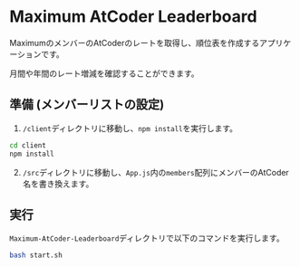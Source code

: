 # Maximum AtCoder Leaderboard

MaximumのメンバーのAtCoderのレートを取得し、順位表を作成するアプリケーションです。

月間や年間のレート増減を確認することができます。

## 準備 (メンバーリストの設定)

1. `/client`ディレクトリに移動し、`npm install`を実行します。

```bash
cd client
npm install
```

2. `/src`ディレクトリに移動し、`App.js`内の`members`配列にメンバーのAtCoder名を書き換えます。

## 実行

`Maximum-AtCoder-Leaderboard`ディレクトリで以下のコマンドを実行します。

```bash
bash start.sh
```

